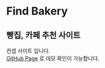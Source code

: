# Find Bakery
## 빵집, 카페 추천 사이트
 
컨셉 사이트 입니다.  
[GitHub Page](https://play-ancora-gyungmin.github.io/oneDuckCreamBread/index.htm) 로 데모 확인이 가능합니다.
